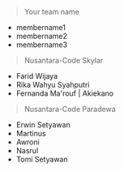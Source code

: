 > Your team name
- membername1
- membername2
- membername3

> Nusantara-Code Skylar
- Farid Wijaya
- Rika Wahyu Syahputri
- Fernanda Ma'rouf | Akiekano

> Nusantara-Code Paradewa
- Erwin Setyawan
- Martinus
- Awroni
- Nasrul
- Tomi Setyawan

>
